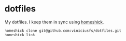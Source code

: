 # dotfiles

My dotfiles. I keep them in sync using [homeshick](https://github.com/andsens/homeshick).

    homeshick clone git@github.com:viniciusfs/dotfiles.git
    homeshick link
